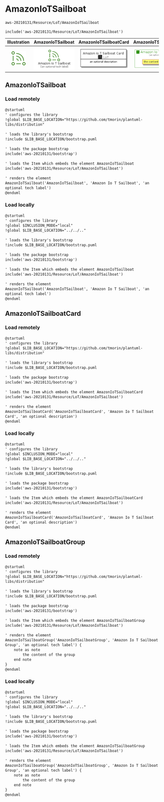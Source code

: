 # AmazonIoTSailboat


```text
aws-20210131/Resource/LoT/AmazonIoTSailboat
```

```text
include('aws-20210131/Resource/LoT/AmazonIoTSailboat')
```



| Illustration | AmazonIoTSailboat | AmazonIoTSailboatCard | AmazonIoTSailboatGroup |
| :---: | :---: | :---: | :---: |
| ![illustration for Illustration](../../../aws-20210131/Resource/LoT/AmazonIoTSailboat.png) | ![illustration for AmazonIoTSailboat](../../../aws-20210131/Resource/LoT/AmazonIoTSailboat.Local.png) | ![illustration for AmazonIoTSailboatCard](../../../aws-20210131/Resource/LoT/AmazonIoTSailboatCard.Local.png) | ![illustration for AmazonIoTSailboatGroup](../../../aws-20210131/Resource/LoT/AmazonIoTSailboatGroup.Local.png) |




## AmazonIoTSailboat

### Load remotely
```plantuml
@startuml
' configures the library
!global $LIB_BASE_LOCATION="https://github.com/tmorin/plantuml-libs/distribution"

' loads the library's bootstrap
!include $LIB_BASE_LOCATION/bootstrap.puml

' loads the package bootstrap
include('aws-20210131/bootstrap')

' loads the Item which embeds the element AmazonIoTSailboat
include('aws-20210131/Resource/LoT/AmazonIoTSailboat')

' renders the element
AmazonIoTSailboat('AmazonIoTSailboat', 'Amazon Io T Sailboat', 'an optional tech label')
@enduml
```

### Load locally
```plantuml
@startuml
' configures the library
!global $INCLUSION_MODE="local"
!global $LIB_BASE_LOCATION="../../.."

' loads the library's bootstrap
!include $LIB_BASE_LOCATION/bootstrap.puml

' loads the package bootstrap
include('aws-20210131/bootstrap')

' loads the Item which embeds the element AmazonIoTSailboat
include('aws-20210131/Resource/LoT/AmazonIoTSailboat')

' renders the element
AmazonIoTSailboat('AmazonIoTSailboat', 'Amazon Io T Sailboat', 'an optional tech label')
@enduml
```

## AmazonIoTSailboatCard

### Load remotely
```plantuml
@startuml
' configures the library
!global $LIB_BASE_LOCATION="https://github.com/tmorin/plantuml-libs/distribution"

' loads the library's bootstrap
!include $LIB_BASE_LOCATION/bootstrap.puml

' loads the package bootstrap
include('aws-20210131/bootstrap')

' loads the Item which embeds the element AmazonIoTSailboatCard
include('aws-20210131/Resource/LoT/AmazonIoTSailboat')

' renders the element
AmazonIoTSailboatCard('AmazonIoTSailboatCard', 'Amazon Io T Sailboat Card', 'an optional description')
@enduml
```

### Load locally
```plantuml
@startuml
' configures the library
!global $INCLUSION_MODE="local"
!global $LIB_BASE_LOCATION="../../.."

' loads the library's bootstrap
!include $LIB_BASE_LOCATION/bootstrap.puml

' loads the package bootstrap
include('aws-20210131/bootstrap')

' loads the Item which embeds the element AmazonIoTSailboatCard
include('aws-20210131/Resource/LoT/AmazonIoTSailboat')

' renders the element
AmazonIoTSailboatCard('AmazonIoTSailboatCard', 'Amazon Io T Sailboat Card', 'an optional description')
@enduml
```

## AmazonIoTSailboatGroup

### Load remotely
```plantuml
@startuml
' configures the library
!global $LIB_BASE_LOCATION="https://github.com/tmorin/plantuml-libs/distribution"

' loads the library's bootstrap
!include $LIB_BASE_LOCATION/bootstrap.puml

' loads the package bootstrap
include('aws-20210131/bootstrap')

' loads the Item which embeds the element AmazonIoTSailboatGroup
include('aws-20210131/Resource/LoT/AmazonIoTSailboat')

' renders the element
AmazonIoTSailboatGroup('AmazonIoTSailboatGroup', 'Amazon Io T Sailboat Group', 'an optional tech label') {
    note as note
        the content of the group
    end note
}
@enduml
```

### Load locally
```plantuml
@startuml
' configures the library
!global $INCLUSION_MODE="local"
!global $LIB_BASE_LOCATION="../../.."

' loads the library's bootstrap
!include $LIB_BASE_LOCATION/bootstrap.puml

' loads the package bootstrap
include('aws-20210131/bootstrap')

' loads the Item which embeds the element AmazonIoTSailboatGroup
include('aws-20210131/Resource/LoT/AmazonIoTSailboat')

' renders the element
AmazonIoTSailboatGroup('AmazonIoTSailboatGroup', 'Amazon Io T Sailboat Group', 'an optional tech label') {
    note as note
        the content of the group
    end note
}
@enduml
```

